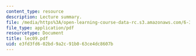 ```yaml
---
content_type: resource
description: Lecture summary.
file: /media/https%3A/open-learning-course-data-rc.s3.amazonaws.com/6-341-discrete-time-signal-processing-fall-2005/e3fd3fd602bd9a2c91b063ce4dc8607b_lec09.pdf
file_type: application/pdf
resourcetype: Document
title: lec09.pdf
uid: e3fd3fd6-02bd-9a2c-91b0-63ce4dc8607b
---
```


